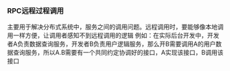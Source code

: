 ### RPC远程过程调用

主要用于解决分布式系统中，服务之间的调用问题。远程调用时，要能够像本地调用一样方便，让调用者感知不到远程调用的逻辑
例如：在实际后台开发中，开发者A负责数据查询服务，开发者B负责用户逻辑服务，那么开B需要调用A的用户数据查询服务，所以A.B需要有一个共同约定协调好的接口，A实现该接口，B调用该接口

